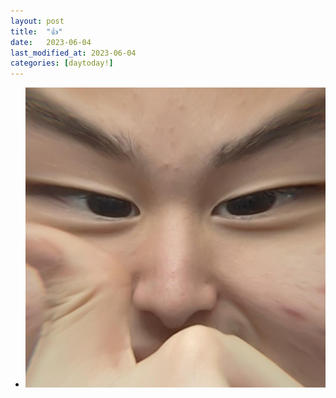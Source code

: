 ```yaml
---
layout: post
title:  "👍"
date:   2023-06-04
last_modified_at: 2023-06-04
categories: [daytoday!]
---
```


- ![Image Alt 👍](assets/images/64a6c8320a0cbe2424095108_KakaoTalk_20230706_225640324.jpg)
